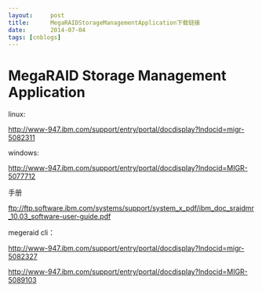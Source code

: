 ```yaml
---
layout:     post
title:      MegaRAIDStorageManagementApplication下载链接
date:       2014-07-04
tags: [cnblogs]
---
```

# MegaRAID Storage Management Application

linux:

http://www-947.ibm.com/support/entry/portal/docdisplay?lndocid=migr-5082311

windows:

http://www-947.ibm.com/support/entry/portal/docdisplay?lndocid=MIGR-5077712

手册

ftp://ftp.software.ibm.com/systems/support/system_x_pdf/ibm_doc_sraidmr_10.03_software-user-guide.pdf

megeraid cli：

http://www-947.ibm.com/support/entry/portal/docdisplay?lndocid=migr-5082327

http://www-947.ibm.com/support/entry/portal/docdisplay?lndocid=MIGR-5089103
